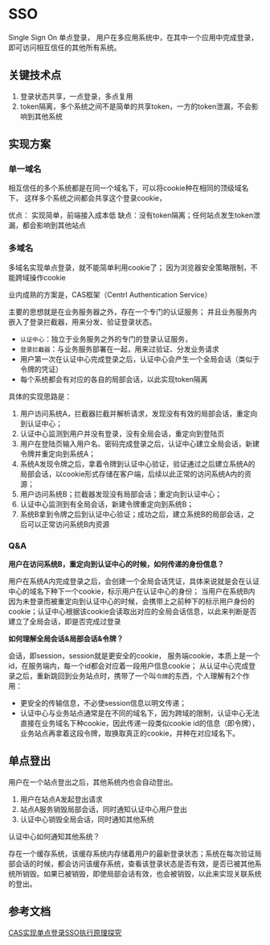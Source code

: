 # SSO

Single Sign On 单点登录，
用户在多应用系统中，在其中一个应用中完成登录，即可访问相互信任的其他所有系统。

## 关键技术点

1. 登录状态共享，一点登录，多点复用
2. token隔离，多个系统之间不是简单的共享token，一方的token泄漏，不会影响到其他系统

## 实现方案

### 单一域名

相互信任的多个系统都是在同一个域名下，可以将cookie种在相同的顶级域名下，
这样多个系统之间都会共享这个登录cookie，

优点： 实现简单，前端接入成本低
缺点：没有token隔离；任何站点发生token泄漏，都会影响到其他站点

### 多域名

多域名实现单点登录，就不能简单利用cookie了；
因为浏览器安全策略限制，不能跨域操作cookie

业内成熟的方案是，CAS框架（Centrl Authentication Service）

主要的思想就是在业务服务器之外，存在一个专门的认证服务；
并且业务服务内嵌入了登录拦截器，用来分发、验证登录状态。

- `认证中心`：独立于业务服务之外的专门的登录认证服务，
- `登录拦截器`：与业务服务部署在一起，用来过验证、分发业务请求
- 用户第一次在认证中心完成登录之后，认证中心会产生一个全局会话（类似于令牌的凭证）
- 每个系统都会有对应的各自的局部会话，以此实现token隔离

具体的实现思路是：  

1. 用户访问系统A，拦截器拦截并解析请求，发现没有有效的局部会话，重定向到认证中心；
2. 认证中心监测到用户并没有登录，没有全局会话，重定向到登陆页
3. 用户在登陆页输入用户名、密码完成登录之后，认证中心建立全局会话，新建令牌并重定向到系统A；
4. 系统A发现令牌之后，拿着令牌到认证中心验证，验证通过之后建立系统A的局部会话，以cookie形式存储在客户端，后续以此正常的访问系统A内的资源；
5. 用户访问系统B；拦截器发现没有局部会话；重定向到认证中心；
6. 认证中心监测到有全局会话，新建令牌重定向到系统B；
7. 系统B拿到令牌之后到认证中心验证；成功之后，建立系统B的局部会话，之后可以正常访问系统B内资源

### Q&A

**用户在访问系统B，重定向到认证中心的时候，如何传递的身份信息？**

用户在系统A内完成登录之后，会创建一个全局会话凭证，具体来说就是会在认证中心的域名下种下一个cookie，标示用户在认证中心的身份；
当用户在系统B内因为未登录而被重定向到认证中心的时候，会携带上之前种下的标示用户身份的cookie；认证中心根据该cookie会读取出对应的全局会话信息，以此来判断是否建立了全局会话，即是否完成过登录

**如何理解全局会话&局部会话&令牌？**

会话，即session，session就是更安全的cookie， 服务端cookie，本质上是一个id，在服务端内，每一个id都会对应着一段用户信息cookie；
从认证中心完成登录之后，重新跳回到业务站点时，携带了一个叫`令牌`的东西，个人理解有2个作用：

- 更安全的传输信息，不必使session信息以明文传递；
- 认证中心与业务站点通常是在不同的域名下，因为跨域的限制，认证中心无法直接在业务域名下种cookie，因此传递一段类似cookie id的信息（即令牌），业务站点再拿着这段令牌，取换取真正的cookie，并种在对应域名下。

## 单点登出

用户在一个站点登出之后，其他系统内也会自动登出。

1. 用户在站点A发起登出请求
2. 站点A服务销毁局部会话，同时通知认证中心用户登出
3. 认证中心销毁全局会话，同时通知其他系统

认证中心如何通知其他系统？

存在一个缓存系统，该缓存系统内存储着用户的最新登录状态；系统在每次验证局部会话的时候，都会访问该缓存系统，查看该登录状态是否有效，是否已被其他系统所销毁。如果已被销毁，即使局部会话有效，也会被销毁，以此来实现关联系统的登出。

## 参考文档

[CAS实现单点登录SSO执行原理探究](https://blog.csdn.net/javaloveiphone/article/details/52439613)
